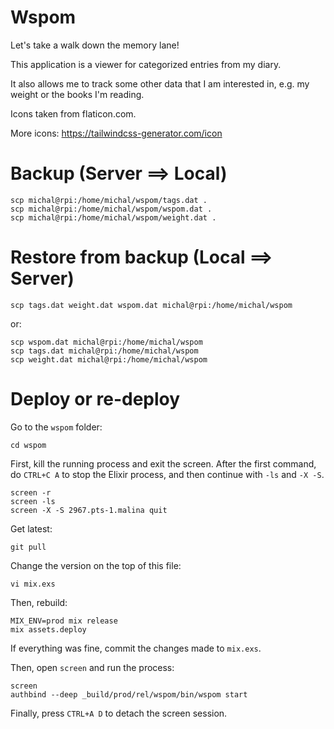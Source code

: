 # Wspom
Let's take a walk down the memory lane!

This application is a viewer for categorized entries from my diary.

It also allows me to track some other data that I am interested in, e.g. my weight or the books I'm reading.

Icons taken from flaticon.com.

More icons: https://tailwindcss-generator.com/icon

# Backup (Server ==> Local)

```
scp michal@rpi:/home/michal/wspom/tags.dat .
scp michal@rpi:/home/michal/wspom/wspom.dat .
scp michal@rpi:/home/michal/wspom/weight.dat .
```

# Restore from backup (Local ==> Server)

```
scp tags.dat weight.dat wspom.dat michal@rpi:/home/michal/wspom
```

or:

```
scp wspom.dat michal@rpi:/home/michal/wspom
scp tags.dat michal@rpi:/home/michal/wspom
scp weight.dat michal@rpi:/home/michal/wspom
```

# Deploy or re-deploy

Go to the `wspom` folder:
```
cd wspom
```

First, kill the running process and exit the screen. After the first command, do `CTRL+C A` to stop the Elixir process, and then continue with `-ls` and `-X -S`.

```
screen -r
screen -ls
screen -X -S 2967.pts-1.malina quit 
```

Get latest:

```
git pull
```

Change the version on the top of this file:

```
vi mix.exs
```

Then, rebuild:

```
MIX_ENV=prod mix release
mix assets.deploy 
```

If everything was fine, commit the changes made to `mix.exs`.

Then, open `screen` and run the process:

```
screen
authbind --deep _build/prod/rel/wspom/bin/wspom start
```

Finally, press `CTRL+A D` to detach the screen session.